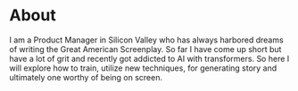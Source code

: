 # About

I am a Product Manager in Silicon Valley who has always harbored dreams of writing the Great American Screenplay. So far I have come up short but have a lot of grit and recently got addicted to AI with transformers. So here I will explore how to train, utilize new techniques, for generating story and ultimately one worthy of being on screen. 
